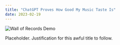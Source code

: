 ```yaml
---
title: "ChatGPT Proves How Good My Music Taste Is"
date: 2023-02-19
---
```

![Wall of Records Demo](/notablog/assets/albums01.JPG "Wall of Records Demo")

Placeholder.  Justification for this awful title to follow.
